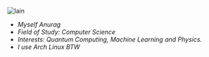 ![lain](https://github.com/user-attachments/assets/9655bc21-c81f-4483-85c9-1ea1e1bbb450)

- *Myself Anurag*
- *Field of Study: Computer Science*
- *Interests: Quantum Computing, Machine Learning and Physics.*
- *I use Arch Linux BTW*
